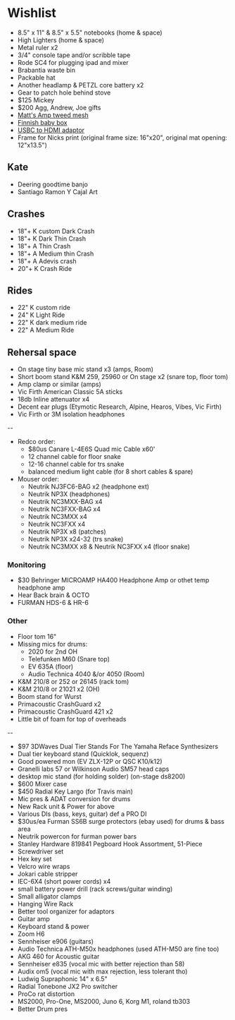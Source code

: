 # Wishlist

- 8.5" x 11" & 8.5" x 5.5" notebooks (home & space)
- High Lighters (home & space)
- Metal ruler x2
- 3/4" console tape and/or scribble tape
- Rode SC4 for plugging ipad and mixer
- Brabantia waste bin
- Packable hat
- Another headlamp & PETZL core battery x2
- Gear to patch hole behind stove
- $125 Mickey
- $200 Agg, Andrew, Joe gifts
- [Matt's Amp tweed mesh](https://nextgenguitars.ca/categories/cab-case-parts/grill-cloth-piping.html)
- [Finnish baby box](https://www.finnishbabybox.com/en/)
- [USBC to HDMI adaptor](https://www.amazon.ca/Adaptor%EF%BC%8C-Multiport-Charging-ChromeBook-Converter/dp/B07G82ZW1D/)
- Frame for Nicks print (original frame size: 16"x20", original mat opening: 12"x13.5")

## Kate

- Deering goodtime banjo
- Santiago Ramon Y Cajal Art

## Crashes

- 18"+ K custom Dark Crash
- 18"+ K Dark Thin Crash
- 18"+ A Thin Crash
- 18"+ A Medium thin Crash
- 18"+ A Adevis crash
- 20"+ K Crash Ride

## Rides

- 22" K custom ride
- 24" K Light Ride
- 22" K dark medium ride
- 22" A Medium Ride

## Rehersal space

- On stage tiny base mic stand x3 (amps, Room)
- Short boom stand K&M 259, 25960 or On stage x2 (snare top, floor tom)
- Amp clamp or similar (amps)
- Vic Firth American Classic 5A sticks
- 18db Inline attenuator x4
- Decent ear plugs (Etymotic Research, Alpine, Hearos, Vibes, Vic Firth)
- Vic Firth or 3M isolation headphones

--

- Redco order:
  - $80us Canare L-4E6S Quad mic Cable x60'
  - 12 channel cable for floor snake
  - 12-16 channel cable for trs snake
  - balanced medium light cable (for 8 short cables & spare)
- Mouser order:
  - Neutrik NJ3FC6-BAG x2 (headphone ext)
  - Neutrik NP3X (headphones)
  - Neutrik NC3MXX-BAG x4
  - Neutrik NC3FXX-BAG x4
  - Neutrik NC3MXX x4
  - Neutrik NC3FXX x4
  - Neutrik NP3X x8 (patches)
  - Neutrik NP3X x24-32 (trs snake)
  - Neutrik NC3MXX x8 & Neutrik NC3FXX x4 (floor snake)

### Monitoring

- $30 Behringer MICROAMP HA400 Headphone Amp or othet temp headphone amp
- Hear Back brain & OCTO
- FURMAN HDS-6 & HR-6

### Other

- Floor tom 16"
- Missing mics for drums:
  - 2020 for 2nd OH
  - Telefunken M60 (Snare top)
  - EV 635A (floor)
  - Audio Technica 4040 &/or 4050 (Room)
- K&M 210/8 or 252 or 26145 (rack tom)
- K&M 210/8 or 21021 x2 (OH)
- Boom stand for Wurst
- Primacoustic CrashGuard x2
- Primacoustic CrashGuard 421 x2
- Little bit of foam for top of overheads

--

- $97 3DWaves Dual Tier Stands For The Yamaha Reface Synthesizers
- Dual tier keyboard stand (Quicklok, sequenz)
- Good powered mon (EV ZLX-12P or QSC K10/k12)
- Granelli labs 57 or Wilkinson Audio SM57 head caps
- desktop mic stand (for holding solder) (on-stage ds8200)
- $600 Mixer case
- $450 Radial Key Largo (for Travis main)
- Mic pres & ADAT conversion for drums
- New Rack unit & Power for above
- Various DIs (bass, keys, guitar) def a PRO DI
- $30us/ea Furman SS6B surge protectors (ebay used) for drums & bass area
- Neutrik powercon for furman power bars
- Stanley Hardware 819841 Pegboard Hook Assortment, 51-Piece
- Screwdriver set
- Hex key set
- Velcro wire wraps
- Jokari cable stripper
- IEC-6X4 (short power cords) x4
- small battery power drill (rack screws/guitar winding)
- Small alligator clamps
- Hanging Wire Rack
- Better tool organizer for adaptors
- Guitar amp
- Keyboard stand & power
- Zoom H6
- Sennheiser e906 (guitars)
- Audio Technica ATH-M50x headphones (used ATH-M50 are fine too)
- AKG 460 for Acoustic guitar
- Sennheiser e835 (vocal mic with better rejection than 58)
- Audix om5 (vocal mic with max rejection, less tolerant tho)
- Ludwig Supraphonic 14" x 6.5"
- Radial Tonebone JX2 Pro switcher
- ProCo rat distortion
- MS2000, Pro-One, MS2000, Juno 6, Korg M1, roland tb303
- Better Drum pres
